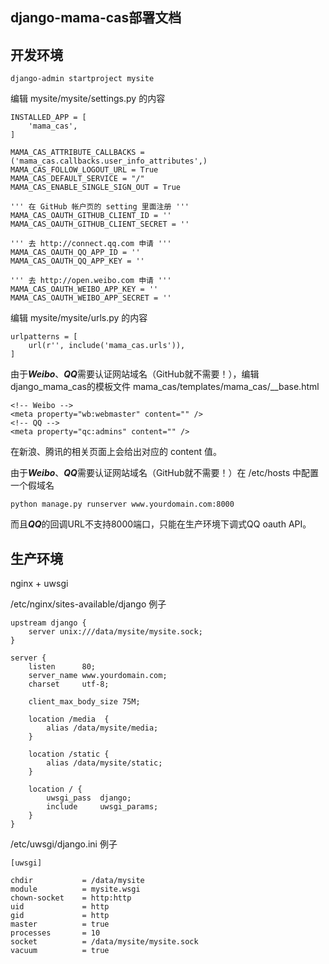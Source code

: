 django-mama-cas部署文档
-----------------------

## 开发环境

```
django-admin startproject mysite
```

编辑 mysite/mysite/settings.py 的内容

```
INSTALLED_APP = [
    'mama_cas',
]

MAMA_CAS_ATTRIBUTE_CALLBACKS = ('mama_cas.callbacks.user_info_attributes',)
MAMA_CAS_FOLLOW_LOGOUT_URL = True
MAMA_CAS_DEFAULT_SERVICE = "/"
MAMA_CAS_ENABLE_SINGLE_SIGN_OUT = True

''' 在 GitHub 帐户页的 setting 里面注册 '''
MAMA_CAS_OAUTH_GITHUB_CLIENT_ID = ''
MAMA_CAS_OAUTH_GITHUB_CLIENT_SECRET = ''

''' 去 http://connect.qq.com 申请 '''
MAMA_CAS_OAUTH_QQ_APP_ID = ''
MAMA_CAS_OAUTH_QQ_APP_KEY = ''

''' 去 http://open.weibo.com 申请 '''
MAMA_CAS_OAUTH_WEIBO_APP_KEY = ''                                        
MAMA_CAS_OAUTH_WEIBO_APP_SECRET = ''
```

编辑 mysite/mysite/urls.py 的内容

```
urlpatterns = [
    url(r'', include('mama_cas.urls')),
]
```

由于***Weibo***、***QQ***需要认证网站域名（GitHub就不需要！），编辑django_mama_cas的模板文件
mama_cas/templates/mama_cas/__base.html

```
<!-- Weibo -->
<meta property="wb:webmaster" content="" />
<!-- QQ -->
<meta property="qc:admins" content="" />
```

在新浪、腾讯的相关页面上会给出对应的 content 值。

由于***Weibo***、***QQ***需要认证网站域名（GitHub就不需要！）在 /etc/hosts 中配置一个假域名

```
python manage.py runserver www.yourdomain.com:8000
```

而且***QQ***的回调URL不支持8000端口，只能在生产环境下调式QQ oauth API。

## 生产环境

nginx + uwsgi

/etc/nginx/sites-available/django 例子

```
upstream django {
    server unix:///data/mysite/mysite.sock;
}

server {
    listen      80;
    server_name www.yourdomain.com;
    charset     utf-8;

    client_max_body_size 75M;

    location /media  {
        alias /data/mysite/media;
    }

    location /static {
        alias /data/mysite/static;
    }

    location / {
        uwsgi_pass  django;
        include     uwsgi_params;
    }
}
```

/etc/uwsgi/django.ini 例子

```
[uwsgi]

chdir           = /data/mysite
module          = mysite.wsgi
chown-socket    = http:http
uid             = http
gid             = http
master          = true
processes       = 10
socket          = /data/mysite/mysite.sock
vacuum          = true
```
